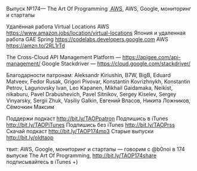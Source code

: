 Выпуск №174— The Art Of Programming [ AWS ]() AWS, Google, мониторинг и стартапы

Удалённая работа
Virtual Locations AWS https://www.amazon.jobs/location/virtual-locations
Япония и удаленная работа
GAE Spring https://codelabs.developers.google.com
AWS https://amzn.to/2RL1rTd

The Cross-Cloud API Management Platform — https://apigee.com/api-management/
Google Stackdriver — https://cloud.google.com/stackdriver/

Благодарности патронам:
Aleksandr Kiriushin, B7W, BigB, Eduard Matveev, Fedor Rusak, Grigori Pivovar, Konstantin Kovrizhnykh, Konstantin Petrov, Lagunovsky Ivan, Leo Kapanen, Mikhail Gaidamaka, Neikist, nikaburu, Pavel Drabushevich, Pavel Sitnikov, Sergey Kiselev, Sergey Vinyarsky, Sergii Zhuk, Vasiliy Galkin, Евгений Власов, Никита Ложников, Сёмочкин Максим

Поддержи подкаст http://bit.ly/TAOPpatron
Подпишись в iTunes http://bit.ly/TAOPiTunes
Подпишись без iTunes http://bit.ly/TAOPrss
Скачай подкаст http://bit.ly/TAOP174mp3
Старые выпуски http://bit.ly/oldtaop

твит: 
AWS, Google, мониторинг и стартапы — говорим с @b0noi в 174 выпуске The Art Of Programming, http://bit.ly/TAOP174share подписывайтесь в iTunes +) 

